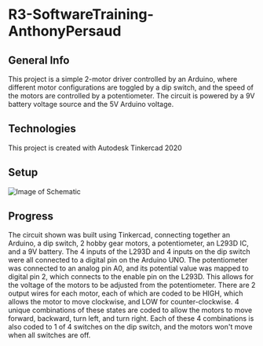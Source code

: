 # R3-SoftwareTraining-AnthonyPersaud

## General Info
This project is a simple 2-motor driver controlled by an Arduino, where different motor configurations are toggled by a dip switch, and the speed of the motors are controlled by a potentiometer. The circuit is powered by a 9V battery voltage source and the 5V Arduino voltage.

## Technologies
This project is created with Autodesk Tinkercad 2020

## Setup
![Image of Schematic](https://ibb.co/m8D2Nnq)

## Progress
The circuit shown was built using Tinkercad, connecting together an Arduino, a dip switch, 2 hobby gear motors, a potentiometer, an L293D IC, and a 9V battery. The 4 inputs of the L293D and 4 inputs on the dip switch were all connected to a digital pin on the Arduino UNO. The potentiometer was connected to an analog pin A0, and its potential value was mapped to digital pin 2, which connects to the enable pin on the L293D. This allows for the voltage of the motors to be adjusted from the potentiometer. There are 2 output wires for each motor, each of which are coded to be HIGH, which allows the motor to move clockwise, and LOW for counter-clockwise. 4 unique combinations of these states are coded to allow the motors to move forward, backward, turn left, and turn right. Each of these 4 combinations is also coded to 1 of 4 switches on the dip switch, and the motors won't move when all switches are off.
